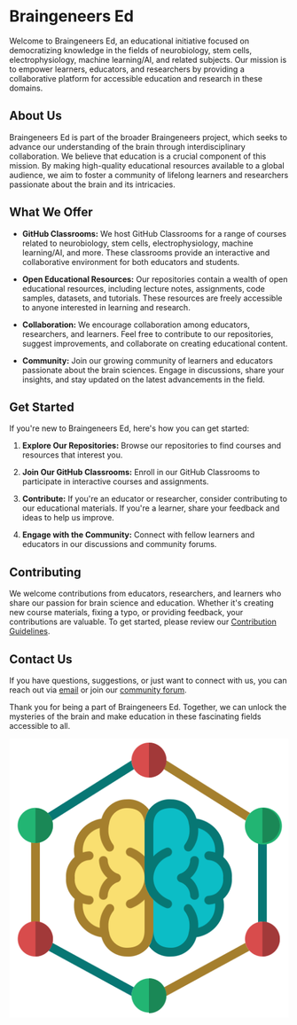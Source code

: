# Braingeneers Ed

Welcome to Braingeneers Ed, an educational initiative focused on democratizing knowledge in the fields of neurobiology, stem cells, electrophysiology, machine learning/AI, and related subjects. Our mission is to empower learners, educators, and researchers by providing a collaborative platform for accessible education and research in these domains.

## About Us

Braingeneers Ed is part of the broader Braingeneers project, which seeks to advance our understanding of the brain through interdisciplinary collaboration. We believe that education is a crucial component of this mission. By making high-quality educational resources available to a global audience, we aim to foster a community of lifelong learners and researchers passionate about the brain and its intricacies.

## What We Offer

- **GitHub Classrooms:** We host GitHub Classrooms for a range of courses related to neurobiology, stem cells, electrophysiology, machine learning/AI, and more. These classrooms provide an interactive and collaborative environment for both educators and students.

- **Open Educational Resources:** Our repositories contain a wealth of open educational resources, including lecture notes, assignments, code samples, datasets, and tutorials. These resources are freely accessible to anyone interested in learning and research.

- **Collaboration:** We encourage collaboration among educators, researchers, and learners. Feel free to contribute to our repositories, suggest improvements, and collaborate on creating educational content.

- **Community:** Join our growing community of learners and educators passionate about the brain sciences. Engage in discussions, share your insights, and stay updated on the latest advancements in the field.

## Get Started

If you're new to Braingeneers Ed, here's how you can get started:

1. **Explore Our Repositories:** Browse our repositories to find courses and resources that interest you.

2. **Join Our GitHub Classrooms:** Enroll in our GitHub Classrooms to participate in interactive courses and assignments.

3. **Contribute:** If you're an educator or researcher, consider contributing to our educational materials. If you're a learner, share your feedback and ideas to help us improve.

4. **Engage with the Community:** Connect with fellow learners and educators in our discussions and community forums.

## Contributing

We welcome contributions from educators, researchers, and learners who share our passion for brain science and education. Whether it's creating new course materials, fixing a typo, or providing feedback, your contributions are valuable. To get started, please review our [Contribution Guidelines](CONTRIBUTING.md).

## Contact Us

If you have questions, suggestions, or just want to connect with us, you can reach out via [email](mailto:contact@braingeneersed.org) or join our [community forum](https://forum.braingeneersed.org).

Thank you for being a part of Braingeneers Ed. Together, we can unlock the mysteries of the brain and make education in these fascinating fields accessible to all.

![Braingeneers Ed Logo](.images/learning.png)
